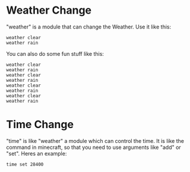 # Weather Change
"weather" is a module that can change the Weather. Use it like this:

```
weather clear
weather rain
```

You can also do some fun stuff like this:

```
weather clear
weather rain
weather clear
weather rain
weather clear
weather rain
weather clear
weather rain
```

# Time Change

"time" is like "weather" a module which can control the time. It is like the command in minecraft, so that you need to use arguments like "add" or "set". Heres an example:

```
time set 28400
```
